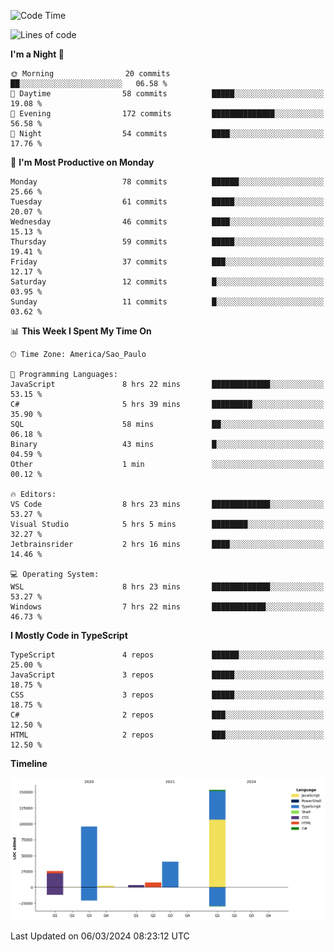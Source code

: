 <!--START_SECTION:waka-->
![Code Time](http://img.shields.io/badge/Code%20Time-2%2C337%20hrs%2046%20mins-blue)

![Lines of code](https://img.shields.io/badge/From%20Hello%20World%20I%27ve%20Written-328.3%20thousand%20lines%20of%20code-blue)

**I'm a Night 🦉** 

```text
🌞 Morning                20 commits          ██░░░░░░░░░░░░░░░░░░░░░░░   06.58 % 
🌆 Daytime                58 commits          █████░░░░░░░░░░░░░░░░░░░░   19.08 % 
🌃 Evening                172 commits         ██████████████░░░░░░░░░░░   56.58 % 
🌙 Night                  54 commits          ████░░░░░░░░░░░░░░░░░░░░░   17.76 % 
```
📅 **I'm Most Productive on Monday** 

```text
Monday                   78 commits          ██████░░░░░░░░░░░░░░░░░░░   25.66 % 
Tuesday                  61 commits          █████░░░░░░░░░░░░░░░░░░░░   20.07 % 
Wednesday                46 commits          ████░░░░░░░░░░░░░░░░░░░░░   15.13 % 
Thursday                 59 commits          █████░░░░░░░░░░░░░░░░░░░░   19.41 % 
Friday                   37 commits          ███░░░░░░░░░░░░░░░░░░░░░░   12.17 % 
Saturday                 12 commits          █░░░░░░░░░░░░░░░░░░░░░░░░   03.95 % 
Sunday                   11 commits          █░░░░░░░░░░░░░░░░░░░░░░░░   03.62 % 
```


📊 **This Week I Spent My Time On** 

```text
🕑︎ Time Zone: America/Sao_Paulo

💬 Programming Languages: 
JavaScript               8 hrs 22 mins       █████████████░░░░░░░░░░░░   53.15 % 
C#                       5 hrs 39 mins       █████████░░░░░░░░░░░░░░░░   35.90 % 
SQL                      58 mins             ██░░░░░░░░░░░░░░░░░░░░░░░   06.18 % 
Binary                   43 mins             █░░░░░░░░░░░░░░░░░░░░░░░░   04.59 % 
Other                    1 min               ░░░░░░░░░░░░░░░░░░░░░░░░░   00.12 % 

🔥 Editors: 
VS Code                  8 hrs 23 mins       █████████████░░░░░░░░░░░░   53.27 % 
Visual Studio            5 hrs 5 mins        ████████░░░░░░░░░░░░░░░░░   32.27 % 
Jetbrainsrider           2 hrs 16 mins       ████░░░░░░░░░░░░░░░░░░░░░   14.46 % 

💻 Operating System: 
WSL                      8 hrs 23 mins       █████████████░░░░░░░░░░░░   53.27 % 
Windows                  7 hrs 22 mins       ████████████░░░░░░░░░░░░░   46.73 % 
```

**I Mostly Code in TypeScript** 

```text
TypeScript               4 repos             ██████░░░░░░░░░░░░░░░░░░░   25.00 % 
JavaScript               3 repos             █████░░░░░░░░░░░░░░░░░░░░   18.75 % 
CSS                      3 repos             █████░░░░░░░░░░░░░░░░░░░░   18.75 % 
C#                       2 repos             ███░░░░░░░░░░░░░░░░░░░░░░   12.50 % 
HTML                     2 repos             ███░░░░░░░░░░░░░░░░░░░░░░   12.50 % 
```



**Timeline**

![Lines of Code chart](https://raw.githubusercontent.com/jonhoffmam/jonhoffmam/master/assets/bar_graph.png)


 Last Updated on 06/03/2024 08:23:12 UTC
<!--END_SECTION:waka-->
